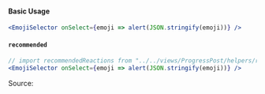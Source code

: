 #### Basic Usage

```jsx
<EmojiSelector onSelect={emoji => alert(JSON.stringify(emoji))} />
```

#### `recommended`

```jsx
// import recommendedReactions from "../../views/ProgressPost/helpers/recommendReactions.json";
<EmojiSelector onSelect={emoji => alert(JSON.stringify(emoji))} />
```

Source:

```js { "file": "./EmojiSelector.js" }
```
